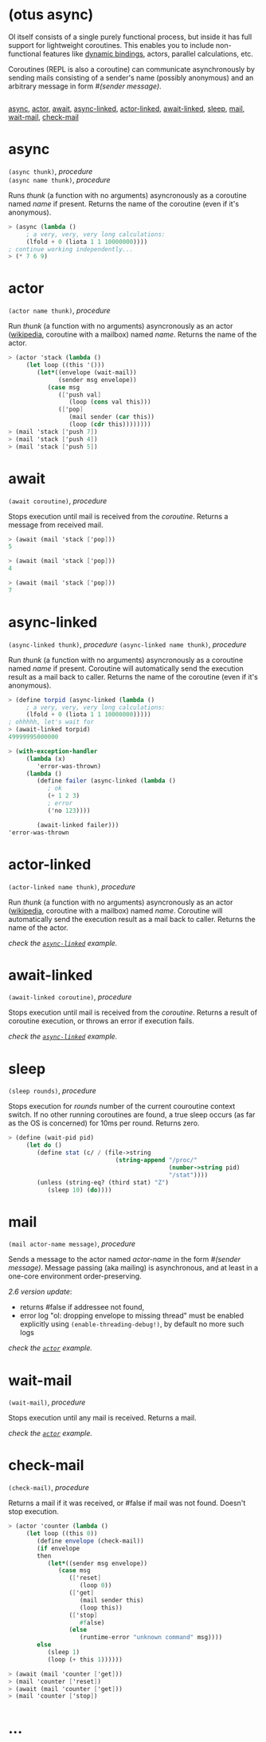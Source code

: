 (otus async)
============

Ol itself consists of a single purely functional process, but inside it has full support for lightweight coroutines. This enables you to include non-functional features like [dynamic bindings](dynamic-bindings.md), actors, parallel calculations, etc.

Coroutines (REPL is also a coroutine) can communicate asynchronously by sending mails consisting of a sender's name (possibly anonymous) and an arbitrary message in form *#(sender message)*.

```scheme
```

[async](#async), [actor](#actor), [await](#await),
[async-linked](#async-linked), [actor-linked](#actor-linked), [await-linked](#await-linked),
[sleep](#sleep), [mail](#mail), [wait-mail](#wait-mail), [check-mail](#check-mail)


# async
`(async thunk)`, *procedure*  
`(async name thunk)`, *procedure*

Runs *thunk* (a function with no arguments) asyncronously as a coroutine named *name* if present. Returns the name of the coroutine (even if it's anonymous).

```scheme
> (async (lambda ()
     ; a very, very, very long calculations:
     (lfold + 0 (liota 1 1 10000000))))
; continue working independently...
> (* 7 6 9)
```

# actor
`(actor name thunk)`, *procedure*

Run *thunk* (a function with no arguments) asyncronously as an actor ([wikipedia](https://en.wikipedia.org/wiki/Actor_model), coroutine with a mailbox) named *name*. Returns the name of the actor.

```scheme
> (actor 'stack (lambda ()
     (let loop ((this '()))
        (let*((envelope (wait-mail))
              (sender msg envelope))
           (case msg
              (['push val]
                 (loop (cons val this)))
              (['pop]
                 (mail sender (car this))
                 (loop (cdr this))))))))
> (mail 'stack ['push 7])
> (mail 'stack ['push 4])
> (mail 'stack ['push 5])
```

# await
`(await coroutine)`, *procedure*

Stops execution until mail is received from the *coroutine*. Returns a message from received mail.

```scheme
> (await (mail 'stack ['pop]))
5

> (await (mail 'stack ['pop]))
4

> (await (mail 'stack ['pop]))
7
```

# async-linked
`(async-linked thunk)`, *procedure*
`(async-linked name thunk)`, *procedure*

Run *thunk* (a function with no arguments) asyncronously as a coroutine named *name* if present. Coroutine will automatically send the execution result as a mail back to caller.
Returns the name of the coroutine (even if it's anonymous).

```scheme
> (define torpid (async-linked (lambda ()
     ; a very, very, very long calculations:
     (lfold + 0 (liota 1 1 10000000)))))
; ohhhhh, let's wait for
> (await-linked torpid)
49999995000000

> (with-exception-handler
     (lambda (x)
        'error-was-thrown)
     (lambda ()
        (define failer (async-linked (lambda ()
           ; ok
           (+ 1 2 3)
           ; error
           ('no 123))))

        (await-linked failer)))
'error-was-thrown
```

# actor-linked
`(actor-linked name thunk)`, *procedure*

Run *thunk* (a function with no arguments) asyncronously as an actor ([wikipedia](https://en.wikipedia.org/wiki/Actor_model), coroutine with a mailbox) named *name*. Coroutine will automatically send the execution result as a mail back to caller.
Returns the name of the actor.

*check the [`async-linked`](#async-linked) example.*

# await-linked
`(await-linked coroutine)`, *procedure*

Stops execution until mail is received from the *coroutine*. Returns a result of coroutine execution, or throws an error if execution fails.

*check the [`async-linked`](#async-linked) example.*

# sleep

`(sleep rounds)`, *procedure*

Stops execution for *rounds* number of the current couroutine context switch.
If no other running coroutines are found, a true sleep occurs (as far as the OS is concerned) for 10ms per round. Returns zero.

```scheme
> (define (wait-pid pid)
     (let do ()
        (define stat (c/ / (file->string
                              (string-append "/proc/"
                                             (number->string pid)
                                             "/stat"))))
        (unless (string-eq? (third stat) "Z")
           (sleep 10) (do))))
```

# mail
`(mail actor-name message)`, *procedure*

Sends a message to the actor named *actor-name* in the form *#(sender message)*. Message passing (aka mailing) is asynchronous, and at least in a one-core environment order-preserving.

*2.6 version update*:
* returns #false if addressee not found,
* error log "ol: dropping envelope to missing thread" must be enabled explicitly using `(enable-threading-debug!)`, by default no more such logs

*check the [`actor`](#actor) example.*

# wait-mail
`(wait-mail)`, *procedure*

Stops execution until any mail is received. Returns a mail.

*check the [`actor`](#actor) example.*

# check-mail
`(check-mail)`, *procedure*

Returns a mail if it was received, or #false if mail was not found. Doesn't stop execution.

```scheme
> (actor 'counter (lambda ()
     (let loop ((this 0))
        (define envelope (check-mail))
        (if envelope
        then
           (let*((sender msg envelope))
              (case msg
                 (['reset]
                    (loop 0))
                 (['get]
                    (mail sender this)
                    (loop this))
                 (['stop]
                    #false)
                 (else
                    (runtime-error "unknown command" msg))))
        else
           (sleep 1)
           (loop (+ this 1))))))

> (await (mail 'counter ['get]))
> (mail 'counter ['reset])
> (await (mail 'counter ['get]))
> (mail 'counter ['stop])
```

# ...